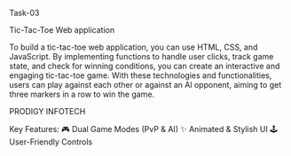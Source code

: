 Task-03

Tic-Tac-Toe Web
application

To build a tic-tac-toe web application,
you can use HTML, CSS, and JavaScript.
By implementing functions to handle user
clicks, track game state, and check for
winning conditions, you can create an
interactive and engaging tic-tac-toe
game. With these technologies and
functionalities, users can play against
each other or against an Al opponent,
aiming to get three markers in a row to
win the game.

PRODIGY INFOTECH

Key Features:
🎮 Dual Game Modes (PvP & AI)
✨ Animated & Stylish UI
🕹️ User-Friendly Controls